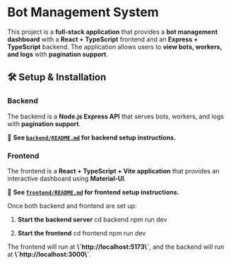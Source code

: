 # Bot Management System

This project is a **full-stack application** that provides a **bot management dashboard** with a **React + TypeScript** frontend and an **Express + TypeScript** backend. The application allows users to **view bots, workers, and logs** with **pagination support**.

## 🛠️ **Setup & Installation**

### **Backend**

The backend is a **Node.js Express API** that serves bots, workers, and logs with **pagination support**.

📌 **See [`backend/README.md`](./backend/README.md) for backend setup instructions.**

### **Frontend**

The frontend is a **React + TypeScript + Vite application** that provides an interactive dashboard using **Material-UI**.

📌 **See [`frontend/README.md`](./frontend/README.md) for frontend setup instructions.**

Once both backend and frontend are set up:

1. **Start the backend server**
   cd backend npm run dev

2. **Start the frontend**
   cd frontend npm run dev

The frontend will run at **\\\`http://localhost:5173\\\`**, and the backend will run at **\\\`http://localhost:3000\\\`**.
